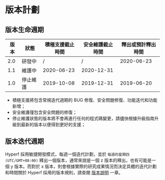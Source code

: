 # 版本計劃

## 版本生命週期

| 版本 | 狀態   | 積極支援截止時間 | 安全維護截止時間 | 釋出或預計釋出時間 |
| ---- | -------- | ---------------- | ---------------- | ------------------ |
| 2.0  | 研發中 | /                | /                | 2020-06-23         |
| 1.1  | 維護中 | 2020-06-23       | 2020-12-31       |                    |
| 1.0  | 停止維護 | 2019-10-08       | 2019-12-31       | 2019-06-20         |

* 積極支援將包含常規迭代週期的 BUG 修復、安全問題修復、功能迭代和功能新增；
* 安全維護僅包含安全問題的修復；
* 停止維護狀態的版本將不會再進行任何的程式碼變更，請儘快根據升級指南升級到最新的版本以便得到更好的支援；


## 版本迭代週期

Hyperf 採用敏捷開發模式，每週一個迭代計劃，並於 `每週的星期四 (UTC/GMT+08:00)` 釋出一個版本，通常來說是一個 z 版本的釋出，也有可能是一個 y 版本。而對於 x 版本，則會根據實際的研究成果情況而決定具體的迭代計劃和時間關於 Hyperf 採用的版本規則，請查閱 [版本說明](zh/versions.md) 一章。
